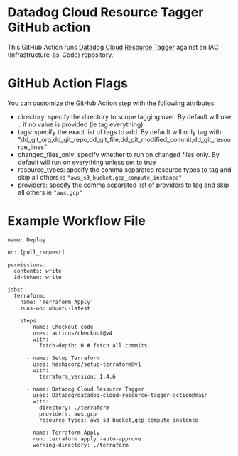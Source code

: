 # Datadog Cloud Resource Tagger GitHub action
This GitHub Action runs [Datadog Cloud Resource Tagger](https://github.com/DataDog/datadog-cloud-resource-tagger) against an IAC (Infrastructure-as-Code) repository.

# GitHub Action Flags
You can customize the GitHub Action step with the following attributes:
* directory: specify the directory to scope tagging over. By default will use `.` if no value is provided (ie tag everything)
* tags: specify the exact list of tags to add. By default will only tag with: "dd_git_org,dd_git_repo,dd_git_file,dd_git_modified_commit,dd_git_resource_lines"`
* changed_files_only: specify whether to run on changed files only. By default will run on everything unless set to true
* resource_types: specify the comma separated resource types to tag and skip all others ie `"aws_s3_bucket,gcp_compute_instance"`
* providers: specify the comma separated list of providers to tag and skip all others ie `"aws,gcp"`

# Example Workflow File

```
name: Deploy

on: [pull_request]
  
permissions:
  contents: write
  id-token: write

jobs:
  terraform:
    name: 'Terraform Apply'
    runs-on: ubuntu-latest

    steps:
      - name: Checkout code
        uses: actions/checkout@v4
        with:
          fetch-depth: 0 # fetch all commits

      - name: Setup Terraform
        uses: hashicorp/setup-terraform@v1
        with:
          terraform_version: 1.4.6
          
      - name: Datadog Cloud Resource Tagger
        uses: Datadog/datadog-cloud-resource-tagger-action@main
        with:
          directory: ./terraform
          providers: aws,gcp
          resource_types: aws_s3_bucket,gcp_compute_instance 

      - name: Terraform Apply
        run: terraform apply -auto-approve
        working-directory: ./terraform
```
